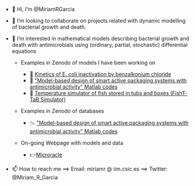 - 👋 Hi, I’m @MiriamRGarcia
- 💞️ I’m looking to collaborate on projects related with dynamic modelling of bacterial growth and death.
- 👀 I’m interested in mathematical models describing bacterial growth and death with antimicrobials using (ordinary, partial, stochastic) differential equations
    - Examples in Zenodo of models I have been working on
        - 📁 [Kinetics of E. coli inactivation by benzalkonium chloride](https://zenodo.org/doi/10.5281/zenodo.1207616) 
        - 📁 ["Model-based design of smart active packaging systems with antimicrobial activity" Matlab codes](https://zenodo.org/doi/10.5281/zenodo.3244153)
        - 📁 [Temperature simulator of fish stored in tubs and boxes (FishT-TaB Simulator)](https://zenodo.org/doi/10.5281/zenodo.3725615)

    - Examples in Zenodo of databases
        - 📉 ["Model-based design of smart active packaging systems with antimicrobial activity" Matlab codes](https://zenodo.org/doi/10.5281/zenodo.4297015)

    - On-going Webpage with models and data
        - 👉[Microracle](https://microracle.shinyapps.io/Microracle/)  

- 📫 How to reach me ==> Email: miriamr @ iim.csic.es ==> Twitter: @Miriam_R_Garcia
<!---
MiriamRGarcia/MiriamRGarcia is a ✨ special ✨ repository because its `README.md` (this file) appears on your GitHub profile.
You can click the Preview link to take a look at your changes.
--->

